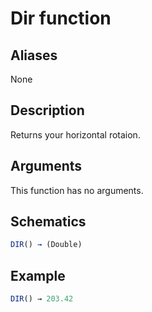 # Dir function

## Aliases

None

## Description

Returns your horizontal rotaion.

## Arguments

This function has no arguments.

## Schematics

```js
DIR() → (Double)
```

## Example

```js
DIR() → 203.42
```

